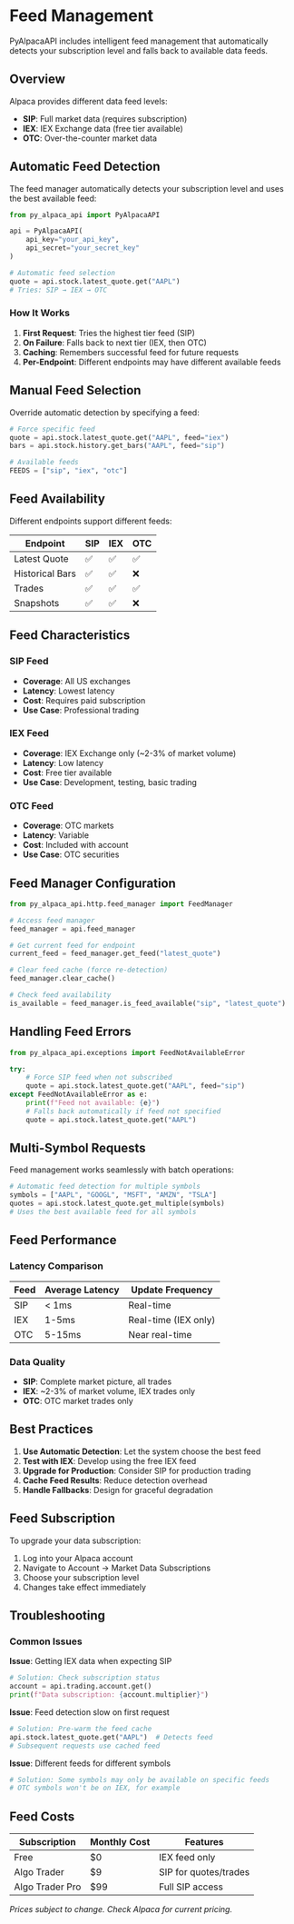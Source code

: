 # Feed Management

PyAlpacaAPI includes intelligent feed management that automatically detects your subscription level and falls back to available data feeds.

## Overview

Alpaca provides different data feed levels:
- **SIP**: Full market data (requires subscription)
- **IEX**: IEX Exchange data (free tier available)
- **OTC**: Over-the-counter market data

## Automatic Feed Detection

The feed manager automatically detects your subscription level and uses the best available feed:

```python
from py_alpaca_api import PyAlpacaAPI

api = PyAlpacaAPI(
    api_key="your_api_key",
    api_secret="your_secret_key"
)

# Automatic feed selection
quote = api.stock.latest_quote.get("AAPL")
# Tries: SIP → IEX → OTC
```

### How It Works

1. **First Request**: Tries the highest tier feed (SIP)
2. **On Failure**: Falls back to next tier (IEX, then OTC)
3. **Caching**: Remembers successful feed for future requests
4. **Per-Endpoint**: Different endpoints may have different available feeds

## Manual Feed Selection

Override automatic detection by specifying a feed:

```python
# Force specific feed
quote = api.stock.latest_quote.get("AAPL", feed="iex")
bars = api.stock.history.get_bars("AAPL", feed="sip")

# Available feeds
FEEDS = ["sip", "iex", "otc"]
```

## Feed Availability

Different endpoints support different feeds:

| Endpoint | SIP | IEX | OTC |
|----------|-----|-----|-----|
| Latest Quote | ✅ | ✅ | ✅ |
| Historical Bars | ✅ | ✅ | ❌ |
| Trades | ✅ | ✅ | ✅ |
| Snapshots | ✅ | ✅ | ❌ |

## Feed Characteristics

### SIP Feed
- **Coverage**: All US exchanges
- **Latency**: Lowest latency
- **Cost**: Requires paid subscription
- **Use Case**: Professional trading

### IEX Feed
- **Coverage**: IEX Exchange only (~2-3% of market volume)
- **Latency**: Low latency
- **Cost**: Free tier available
- **Use Case**: Development, testing, basic trading

### OTC Feed
- **Coverage**: OTC markets
- **Latency**: Variable
- **Cost**: Included with account
- **Use Case**: OTC securities

## Feed Manager Configuration

```python
from py_alpaca_api.http.feed_manager import FeedManager

# Access feed manager
feed_manager = api.feed_manager

# Get current feed for endpoint
current_feed = feed_manager.get_feed("latest_quote")

# Clear feed cache (force re-detection)
feed_manager.clear_cache()

# Check feed availability
is_available = feed_manager.is_feed_available("sip", "latest_quote")
```

## Handling Feed Errors

```python
from py_alpaca_api.exceptions import FeedNotAvailableError

try:
    # Force SIP feed when not subscribed
    quote = api.stock.latest_quote.get("AAPL", feed="sip")
except FeedNotAvailableError as e:
    print(f"Feed not available: {e}")
    # Falls back automatically if feed not specified
    quote = api.stock.latest_quote.get("AAPL")
```

## Multi-Symbol Requests

Feed management works seamlessly with batch operations:

```python
# Automatic feed detection for multiple symbols
symbols = ["AAPL", "GOOGL", "MSFT", "AMZN", "TSLA"]
quotes = api.stock.latest_quote.get_multiple(symbols)
# Uses the best available feed for all symbols
```

## Feed Performance

### Latency Comparison

| Feed | Average Latency | Update Frequency |
|------|----------------|------------------|
| SIP | < 1ms | Real-time |
| IEX | 1-5ms | Real-time (IEX only) |
| OTC | 5-15ms | Near real-time |

### Data Quality

- **SIP**: Complete market picture, all trades
- **IEX**: ~2-3% of market volume, IEX trades only
- **OTC**: OTC market trades only

## Best Practices

1. **Use Automatic Detection**: Let the system choose the best feed
2. **Test with IEX**: Develop using the free IEX feed
3. **Upgrade for Production**: Consider SIP for production trading
4. **Cache Feed Results**: Reduce detection overhead
5. **Handle Fallbacks**: Design for graceful degradation

## Feed Subscription

To upgrade your data subscription:

1. Log into your Alpaca account
2. Navigate to Account → Market Data Subscriptions
3. Choose your subscription level
4. Changes take effect immediately

## Troubleshooting

### Common Issues

**Issue**: Getting IEX data when expecting SIP
```python
# Solution: Check subscription status
account = api.trading.account.get()
print(f"Data subscription: {account.multiplier}")
```

**Issue**: Feed detection slow on first request
```python
# Solution: Pre-warm the feed cache
api.stock.latest_quote.get("AAPL")  # Detects feed
# Subsequent requests use cached feed
```

**Issue**: Different feeds for different symbols
```python
# Solution: Some symbols may only be available on specific feeds
# OTC symbols won't be on IEX, for example
```

## Feed Costs

| Subscription | Monthly Cost | Features |
|--------------|--------------|----------|
| Free | $0 | IEX feed only |
| Algo Trader | $9 | SIP for quotes/trades |
| Algo Trader Pro | $99 | Full SIP access |

*Prices subject to change. Check Alpaca for current pricing.*
